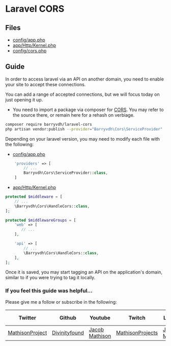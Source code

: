 # Laravel CORS

## Files
- [config/app.php]()
- [app/Http/Kernel.php]()
- [config/cors.php]()

## Guide

In order to access laravel via an API on another domain, you need to enable your site to accept these connections.

You can add a range of accepted connections, but we will focus today on just opening it up.

- You need to import a package via composer for [CORS](https://github.com/barryvdh/laravel-cors). You may refer to the source there, or remain here for a rehash on verbiage.

```sh
composer require barryvdh/laravel-cors
php artisan vendor:publish --provider="Barryvdh\Cors\ServiceProvider"
```

Depending on your laravel version, you may need to modify each file with the following:
- [config/app.php](https://github.com/Divinityfound/howtos/blob/master/laravel_cors/app.php)
```php
	'providers' => [
		// ...
		Barryvdh\Cors\ServiceProvider::class,
	]
```

- [app/Http/Kernel.php](https://github.com/Divinityfound/howtos/blob/master/laravel_cors/laravel_cors.php)
```php
protected $middleware = [
    // ...
    \Barryvdh\Cors\HandleCors::class,
];

protected $middlewareGroups = [
    'web' => [
       // ...
    ],

    'api' => [
        // ...
        \Barryvdh\Cors\HandleCors::class,
    ],
];
```

Once it is saved, you may start tagging an API on the application's domain, similar to if you were trying to tag it locally.


### If you feel this guide was helpful...

Please give me a follow or subscribe in the following:

|Twitter|Github|Youtube|Twitch|Linkedin|Personal Site|
| ----- | ---- | ----- | ---- | ------ | ----------- |
|[MathisonProject](https://twitter.com/MathisonProject)|[Divinityfound](https://github.com/Divinityfound)|[Jacob Mathison](https://www.youtube.com/channel/UCNNxB1TRbdJxE_y51sJb9DA)|[MathisonProjects](http://twitch.tv/mathisonprojects)|[Jacob Mathison](https://www.linkedin.com/in/jacob-mathison-62359912/)|[Mathison Projects](http://mathisonprojects.com)|